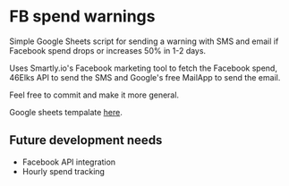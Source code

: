 # FB spend warnings

Simple Google Sheets script for sending a warning with SMS and email if Facebook spend drops or increases 50% in 1-2 days.  

Uses Smartly.io's Facebook marketing tool to fetch the Facebook spend, 46Elks API to send the SMS and Google's free MailApp to send the email. 

Feel free to commit and make it more general. 

Google sheets tempalate [here](https://docs.google.com/spreadsheets/d/1KaxHviDif4R0QDcuXmvZy0ih6uUZ_-vvlxZGFi-fb78/edit?usp=sharing). 

## Future development needs

* Facebook API integration
* Hourly spend tracking


